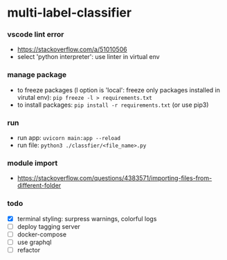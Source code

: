 # multi-label-classifier

### vscode lint error

- https://stackoverflow.com/a/51010506
- select 'python interpreter': use linter in virtual env

### manage package

- to freeze packages (l option is 'local': freeze only packages installed in virutal env): `pip freeze -l > requirements.txt`
- to install packages: `pip install -r requirements.txt` (or use pip3)

### run

- run app: `uvicorn main:app --reload`
- run file: `python3 ./classfier/<file_name>.py`

### module import

- https://stackoverflow.com/questions/4383571/importing-files-from-different-folder

### todo

- [x] terminal styling: surpress warnings, colorful logs
- [ ] deploy tagging server
- [ ] docker-compose
- [ ] use graphql
- [ ] refactor
